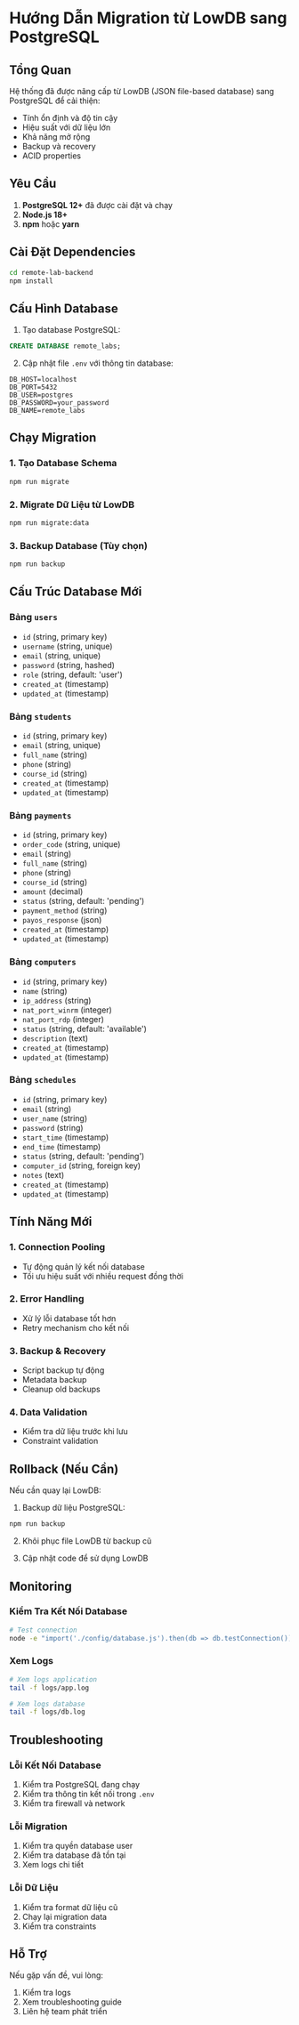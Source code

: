 # Hướng Dẫn Migration từ LowDB sang PostgreSQL

## Tổng Quan

Hệ thống đã được nâng cấp từ LowDB (JSON file-based database) sang PostgreSQL để cải thiện:
- Tính ổn định và độ tin cậy
- Hiệu suất với dữ liệu lớn
- Khả năng mở rộng
- Backup và recovery
- ACID properties

## Yêu Cầu

1. **PostgreSQL 12+** đã được cài đặt và chạy
2. **Node.js 18+**
3. **npm** hoặc **yarn**

## Cài Đặt Dependencies

```bash
cd remote-lab-backend
npm install
```

## Cấu Hình Database

1. Tạo database PostgreSQL:
```sql
CREATE DATABASE remote_labs;
```

2. Cập nhật file `.env` với thông tin database:
```env
DB_HOST=localhost
DB_PORT=5432
DB_USER=postgres
DB_PASSWORD=your_password
DB_NAME=remote_labs
```

## Chạy Migration

### 1. Tạo Database Schema
```bash
npm run migrate
```

### 2. Migrate Dữ Liệu từ LowDB
```bash
npm run migrate:data
```

### 3. Backup Database (Tùy chọn)
```bash
npm run backup
```

## Cấu Trúc Database Mới

### Bảng `users`
- `id` (string, primary key)
- `username` (string, unique)
- `email` (string, unique)
- `password` (string, hashed)
- `role` (string, default: 'user')
- `created_at` (timestamp)
- `updated_at` (timestamp)

### Bảng `students`
- `id` (string, primary key)
- `email` (string, unique)
- `full_name` (string)
- `phone` (string)
- `course_id` (string)
- `created_at` (timestamp)
- `updated_at` (timestamp)

### Bảng `payments`
- `id` (string, primary key)
- `order_code` (string, unique)
- `email` (string)
- `full_name` (string)
- `phone` (string)
- `course_id` (string)
- `amount` (decimal)
- `status` (string, default: 'pending')
- `payment_method` (string)
- `payos_response` (json)
- `created_at` (timestamp)
- `updated_at` (timestamp)

### Bảng `computers`
- `id` (string, primary key)
- `name` (string)
- `ip_address` (string)
- `nat_port_winrm` (integer)
- `nat_port_rdp` (integer)
- `status` (string, default: 'available')
- `description` (text)
- `created_at` (timestamp)
- `updated_at` (timestamp)

### Bảng `schedules`
- `id` (string, primary key)
- `email` (string)
- `user_name` (string)
- `password` (string)
- `start_time` (timestamp)
- `end_time` (timestamp)
- `status` (string, default: 'pending')
- `computer_id` (string, foreign key)
- `notes` (text)
- `created_at` (timestamp)
- `updated_at` (timestamp)

## Tính Năng Mới

### 1. Connection Pooling
- Tự động quản lý kết nối database
- Tối ưu hiệu suất với nhiều request đồng thời

### 2. Error Handling
- Xử lý lỗi database tốt hơn
- Retry mechanism cho kết nối

### 3. Backup & Recovery
- Script backup tự động
- Metadata backup
- Cleanup old backups

### 4. Data Validation
- Kiểm tra dữ liệu trước khi lưu
- Constraint validation

## Rollback (Nếu Cần)

Nếu cần quay lại LowDB:

1. Backup dữ liệu PostgreSQL:
```bash
npm run backup
```

2. Khôi phục file LowDB từ backup cũ

3. Cập nhật code để sử dụng LowDB

## Monitoring

### Kiểm Tra Kết Nối Database
```bash
# Test connection
node -e "import('./config/database.js').then(db => db.testConnection())"
```

### Xem Logs
```bash
# Xem logs application
tail -f logs/app.log

# Xem logs database
tail -f logs/db.log
```

## Troubleshooting

### Lỗi Kết Nối Database
1. Kiểm tra PostgreSQL đang chạy
2. Kiểm tra thông tin kết nối trong `.env`
3. Kiểm tra firewall và network

### Lỗi Migration
1. Kiểm tra quyền database user
2. Kiểm tra database đã tồn tại
3. Xem logs chi tiết

### Lỗi Dữ Liệu
1. Kiểm tra format dữ liệu cũ
2. Chạy lại migration data
3. Kiểm tra constraints

## Hỗ Trợ

Nếu gặp vấn đề, vui lòng:
1. Kiểm tra logs
2. Xem troubleshooting guide
3. Liên hệ team phát triển
